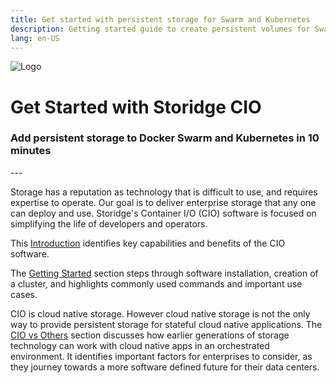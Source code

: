 ```yaml
---
title: Get started with persistent storage for Swarm and Kubernetes
description: Getting started guide to create persistent volumes for Swarm and Kubernetes
lang: en-US
---
```


![Logo](https://i.imgur.com/FfIj2NA.png)

<h1>Get Started with Storidge CIO</h1>
<h3>Add persistent storage to Docker Swarm and Kubernetes in 10 minutes</h3>
---

Storage has a reputation as technology that is difficult to use, and requires expertise to operate. Our goal is to deliver enterprise storage that any one can deploy and use. Storidge's Container I/O (CIO) software is focused on simplifying the life of developers and operators.

This [Introduction](https://guide.storidge.com/what_is_cio/introduction.html) identifies key capabilities and benefits of the CIO software.

The [Getting Started](https://guide.storidge.com/getting_started/install.html) section steps through software installation, creation of a cluster, and highlights commonly used commands and important use cases.

CIO is cloud native storage. However cloud native storage is not the only way to provide persistent storage for stateful cloud native applications. The [CIO vs Others](https://guide.storidge.com/cio_vs_others/overview.html) section discusses how earlier generations of storage technology can work with cloud native apps in an orchestrated environment. It identifies important factors for enterprises to consider, as they journey towards a more software defined future for their data centers.
